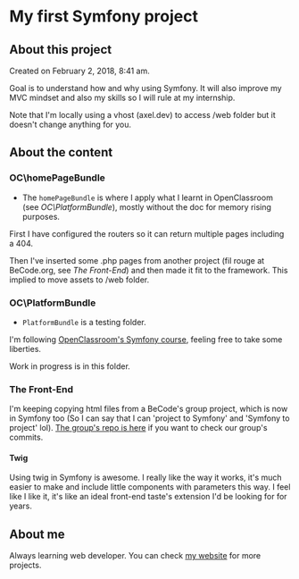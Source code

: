 # My first Symfony project

## About this project

Created on February 2, 2018, 8:41 am. 

Goal is to understand how and why using Symfony. It will also improve my MVC mindset and also my skills so I will rule at my internship. 

Note that I'm locally using a vhost (axel.dev) to access /web folder but it doesn't change anything for you. 

## About the content

### OC\homePageBundle

- The `homePageBundle` is where I apply what I learnt in OpenClassroom (see *OC\PlatformBundle*), mostly without the doc for memory rising purposes. 

First I have configured the routers so it can return multiple pages including a 404. 

Then I've inserted some .php pages from another project (fil rouge at BeCode.org, see *The Front-End*) and then made it fit to the framework. 
This implied to move assets to /web folder. 

### OC\PlatformBundle

- `PlatformBundle` is a testing folder. 

I'm following [OpenClassroom's Symfony course](https://openclassrooms.com/courses/developpez-votre-site-web-avec-le-framework-symfony/), feeling free to take some liberties. 

Work in progress is in this folder. 

### The Front-End

I'm keeping copying html files from a BeCode's group project, which is now in Symfony too (So I can say that I can 'project to Symfony' and 'Symfony to project' lol). 
[The group's repo is here](https://github.com/Andaroth/fil-rouge-Folo-The-Source) if you want to check our group's commits. 

#### Twig

Using twig in Symfony is awesome. I really like the way it works, it's much easier to make and include little components with parameters this way. I feel like I like it, it's like an ideal front-end taste's extension I'd be looking for for years. 

## About me
Always learning web developer. You can check [my website](https://axelfiolle.be) for more projects. 